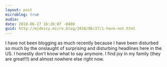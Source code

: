 ```yaml
---
layout: post
microblog: true
audio: 
date: 2018-06-27 16:26:07 -0400
guid: http://mjdescy.micro.blog/2018/06/27/i-have-not.html
---
```

I have not been blogging as much recently because I have been disturbed so much by the onslaught of surprising and disturbing headlines here in the US. I honestly don't know what to say anymore. I find joy in my family (they are great!!!) and almost nowhere else right now.
